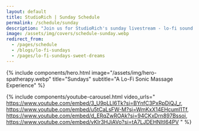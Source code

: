 ```yaml
---
layout: default
title: StudioRich | Sunday Schedule
permalink: /schedule/sunday
description: "Join us for StudioRich's sunday livestream - lo-fi sound therapy and creative sessions every week."
image: /assets/img/covers/schedule-sunday.webp
redirect_from:
  - /pages/schedule
  - /blogs/lo-fi-sundays
  - /pages/lo-fi-sundays-sweet-dreams
---
```


{% include components/hero.html
  image="/assets/img/hero-spatherapy.webp"
  title="Sundays"
  subtitle="A Lo-Fi Sonic Massage Experience" %}

{% include components/youtube-carousel.html video_urls="
https://www.youtube.com/embed/3_U9pLLI6Tk?si=BYnfC3PxRpDiQJ_r,
https://www.youtube.com/embed/u5tCaLsFW-M?si=WmKxX14EHcumI1Tf,
https://www.youtube.com/embed/d_ERqZwROAk?si=94CKxDrn897Bssoi,
https://www.youtube.com/embed/vKIr3HJiAVo?si=tA7LJDEHNItI64PV
" %}
